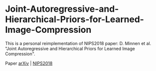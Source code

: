 # Joint-Autoregressive-and-Hierarchical-Priors-for-Learned-Image-Compression
This is a personal reimplementation of NIPS2018 paper: D. Minnen et al. "Joint Autoregressive and Hierarchical Priors for Learned Image Compression".

Paper  [arXiv](https://arxiv.org/abs/1809.02736) | [NIPS2018](https://papers.nips.cc/paper/8275-joint-autoregressive-and-hierarchical-priors-for-learned-image-compression.pdf)
